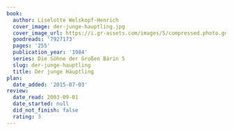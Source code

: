 ```yaml
---
book:
  author: Liselotte Welskopf-Henrich
  cover_image: der-junge-hauptling.jpg
  cover_image_url: https://i.gr-assets.com/images/S/compressed.photo.goodreads.com/books/1269778275l/7927173._SX98_.jpg
  goodreads: '7927173'
  pages: '255'
  publication_year: '1984'
  series: Die Söhne der Großen Bärin 5
  slug: der-junge-hauptling
  title: Der junge Häuptling
plan:
  date_added: '2015-07-03'
review:
  date_read: 2003-09-01
  date_started: null
  did_not_finish: false
  rating: 3
---
```

